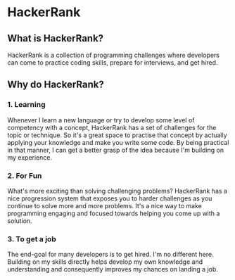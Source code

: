 # HackerRank
## What is HackerRank?
HackerRank is a collection of programming challenges where developers can come to practice coding skills, prepare for interviews, and get hired.

## Why do HackerRank?
### 1. Learning
Whenever I learn a new language or try to develop some level of competency with a concept, HackerRank has a set of challenges for the topic or technique. So it's a great space to practise that concept by actually applying your knowledge and make you write some code. By being practical in that manner, I can get a better grasp of the idea because I'm building on my experience.

### 2. For Fun
What's more exciting than solving challenging problems? HackerRank has a nice progression system that exposes you to harder challenges as you continue to solve more and more problems. It's a nice way to make programming engaging and focused towards helping you come up with a solution.

### 3. To get a job
The end-goal for many developers is to get hired. I'm no different here. Building on my skills directly helps develop my own knowledge and understanding and consequently improves my chances on landing a job.
